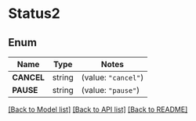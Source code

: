 # Status2

## Enum

Name | Type | Notes
------------ | ------------- | -------------
**CANCEL** | string | (value: `"cancel"`)
**PAUSE** | string | (value: `"pause"`)


[[Back to Model list]](../README.md#documentation-for-models) [[Back to API list]](../README.md#documentation-for-api-endpoints) [[Back to README]](../README.md)


